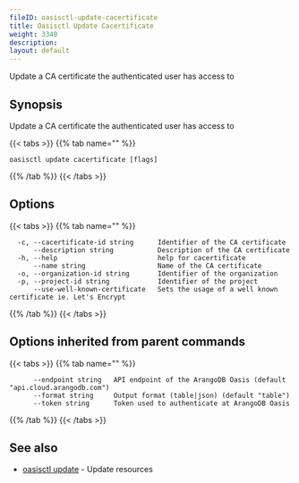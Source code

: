 ```yaml
---
fileID: oasisctl-update-cacertificate
title: Oasisctl Update Cacertificate
weight: 3340
description: 
layout: default
---
```

Update a CA certificate the authenticated user has access to

## Synopsis

Update a CA certificate the authenticated user has access to

{{< tabs >}}
{{% tab name="" %}}
```
oasisctl update cacertificate [flags]
```
{{% /tab %}}
{{< /tabs >}}

## Options

{{< tabs >}}
{{% tab name="" %}}
```
  -c, --cacertificate-id string      Identifier of the CA certificate
      --description string           Description of the CA certificate
  -h, --help                         help for cacertificate
      --name string                  Name of the CA certificate
  -o, --organization-id string       Identifier of the organization
  -p, --project-id string            Identifier of the project
      --use-well-known-certificate   Sets the usage of a well known certificate ie. Let's Encrypt
```
{{% /tab %}}
{{< /tabs >}}

## Options inherited from parent commands

{{< tabs >}}
{{% tab name="" %}}
```
      --endpoint string   API endpoint of the ArangoDB Oasis (default "api.cloud.arangodb.com")
      --format string     Output format (table|json) (default "table")
      --token string      Token used to authenticate at ArangoDB Oasis
```
{{% /tab %}}
{{< /tabs >}}

## See also

* [oasisctl update]()	 - Update resources

